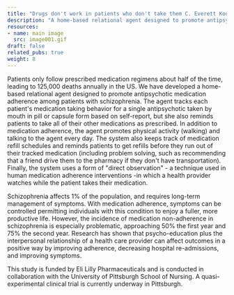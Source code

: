 ```yaml
---
title: "Drugs don't work in patients who don't take them C. Everett Koop, MD"
description: "A home-based relational agent designed to promote antipsychotic medication adherence among patients with schizophrenia."
resources:
- name: main image
  src: image001.gif
draft: false
related_pubs: true
weight: 8
---
```


Patients only follow prescribed medication regimens about half of the time, leading to 125,000 deaths annually in the US. We have developed a home-based relational agent designed to promote antipsychotic medication adherence among patients with schizophrenia. The agent tracks each patient's medication taking behavior for a single antipsychotic taken by mouth in pill or capsule form based on self-report, but she also reminds patients to take all of their other medications as prescribed. In addition to medication adherence, the agent promotes physical activity (walking) and talking to the agent every day. The system also keeps track of medication refill schedules and reminds patients to get refills before they run out of their tracked medication (including problem solving, such as recommending that a friend drive them to the pharmacy if they don't have transportation). Finally, the system uses a form of "direct observation" - a technique used in human medication adherence interventions -in which a health provider watches while the patient takes their medication.

Schizophrenia affects 1% of the population, and requires long-term management of symptoms. With medication adherence, symptoms can be controlled permitting individuals with this condition to enjoy a fuller, more productive life. However, the incidence of medication non-adherence in schizophrenia is especially problematic, approaching 50% the first year and 75% the second year. Research has shown that psycho-education plus the interpersonal relationship of a health care provider can affect outcomes in a positive way by improving adherence, decreasing hospital re-admissions, and improving symptoms.

This study is funded by Eli Lilly Pharmaceuticals and is conducted in collaboration with the University of Pittsburgh School of Nursing. A quasi-experimental clinical trial is currently underway in Pittsburgh.

